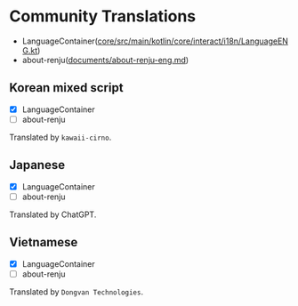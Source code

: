 # Community Translations

* LanguageContainer([core/src/main/kotlin/core/interact/i18n/LanguageENG.kt](https://github.com/junghyun397/GomokuBot/blob/master/core/src/main/kotlin/core/interact/i18n/LanguageENG.kt))
* about-renju([documents/about-renju-eng.md](https://github.com/junghyun397/GomokuBot/blob/master/documents/about-renju-eng.md))

## Korean mixed script
- [X] LanguageContainer
- [ ] about-renju

Translated by ``kawaii-cirno``.

## Japanese
- [X] LanguageContainer
- [ ] about-renju

Translated by ChatGPT.

## Vietnamese
- [X] LanguageContainer
- [ ] about-renju

Translated by ``Dongvan Technologies``.
